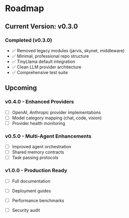 # Roadmap

## Current Version: v0.3.0

### Completed (v0.3.0)
- ✅ Removed legacy modules (jarvis, skynet, middleware)
- ✅ Minimal, professional repo structure
- ✅ TinyLlama default integration
- ✅ Clean LLM provider architecture
- ✅ Comprehensive test suite

## Upcoming

### v0.4.0 - Enhanced Providers
- [ ] OpenAI, Anthropic provider implementations
- [ ] Model category mapping (chat, code, vision)
- [ ] Provider health monitoring

### v0.5.0 - Multi-Agent Enhancements
- [ ] Improved agent orchestration
- [ ] Shared memory contracts
- [ ] Task passing protocols

### v1.0.0 - Production Ready
- [ ] Full documentation
- [ ] Deployment guides
- [ ] Performance benchmarks
- [ ] Security audit


